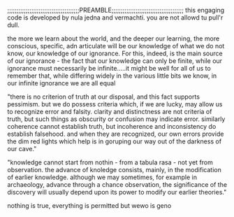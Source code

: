 ;;;;;;;;;;;;;;;;;;;;;;;;;;;;;;;;;;;;;;;PREAMBLE;;;;;;;;;;;;;;;;;;;;;;;;;;;;;;;;;;;;;;;
this engaging code is developed by nula jedna and vermachti. you are not allowd tu pull'r dull.

the more we learn about the world, and the deeper our learning, the more conscious, specific, 
adn articulate will be our knowledge of what we do not know, our knowledge of our ignorance. 
For this, indeed, is the main source of our ignorance - the fact that our knowledge can only 
be finite, while our ignorance must necessarily be infinite.....it might be well for all of us 
to remember that, while differing widely in the various little bits we know, in our infinite 
ignorance we are all equal

"there is no criterion of truth at our disposal, and this fact supports pessimism. but we 
do possess criteria which, if we are lucky, may allow us to recognize error and falsity. 
clarity and distinctness are not criteria of truth, but such things as obscurity or confusion 
may indicate error. similarly coherence cannot establish truth, but incoherence and inconsistency 
do establish falsehood. and when they are recognized, our own errors provide the dim red lights 
which help is in goruping our way out of the darkness of our cave."

"knowledge cannot start from nothin - from a tabula rasa - not yet from observation. the advance 
of knoledge consists, mainly, in the modification of earlier knowledge. although we may sometimes, 
for example in archaeology, advance through a chance observation, the significance of the discovery 
will usually depend upon its power to modify our earlier theories."

nothing is true, everything is permitted
but wewo is geno

